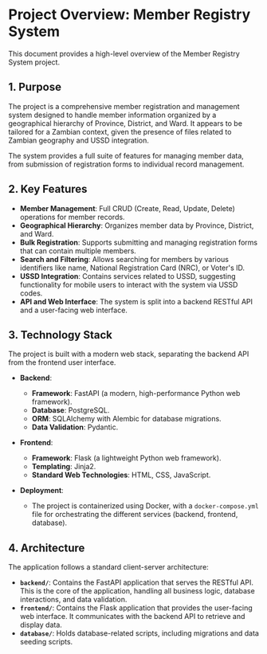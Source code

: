 # Project Overview: Member Registry System

This document provides a high-level overview of the Member Registry System project.

## 1. Purpose

The project is a comprehensive member registration and management system designed to handle member information organized by a geographical hierarchy of Province, District, and Ward. It appears to be tailored for a Zambian context, given the presence of files related to Zambian geography and USSD integration.

The system provides a full suite of features for managing member data, from submission of registration forms to individual record management.

## 2. Key Features

*   **Member Management**: Full CRUD (Create, Read, Update, Delete) operations for member records.
*   **Geographical Hierarchy**: Organizes member data by Province, District, and Ward.
*   **Bulk Registration**: Supports submitting and managing registration forms that can contain multiple members.
*   **Search and Filtering**: Allows searching for members by various identifiers like name, National Registration Card (NRC), or Voter's ID.
*   **USSD Integration**: Contains services related to USSD, suggesting functionality for mobile users to interact with the system via USSD codes.
*   **API and Web Interface**: The system is split into a backend RESTful API and a user-facing web interface.

## 3. Technology Stack

The project is built with a modern web stack, separating the backend API from the frontend user interface.

*   **Backend**:
    *   **Framework**: FastAPI (a modern, high-performance Python web framework).
    *   **Database**: PostgreSQL.
    *   **ORM**: SQLAlchemy with Alembic for database migrations.
    *   **Data Validation**: Pydantic.

*   **Frontend**:
    *   **Framework**: Flask (a lightweight Python web framework).
    *   **Templating**: Jinja2.
    *   **Standard Web Technologies**: HTML, CSS, JavaScript.

*   **Deployment**:
    *   The project is containerized using Docker, with a `docker-compose.yml` file for orchestrating the different services (backend, frontend, database).

## 4. Architecture

The application follows a standard client-server architecture:

*   **`backend/`**: Contains the FastAPI application that serves the RESTful API. This is the core of the application, handling all business logic, database interactions, and data validation.
*   **`frontend/`**: Contains the Flask application that provides the user-facing web interface. It communicates with the backend API to retrieve and display data.
*   **`database/`**: Holds database-related scripts, including migrations and data seeding scripts.

